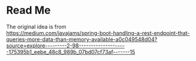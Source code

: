 # Read Me

The original idea is from  
https://medium.com/javajams/spring-boot-handling-a-rest-endpoint-that-queries-more-data-than-memory-available-a0c049548d04?source=explore---------2-98--------------------175395b1_eebe_48c8_989b_07bd07cf73af-------15